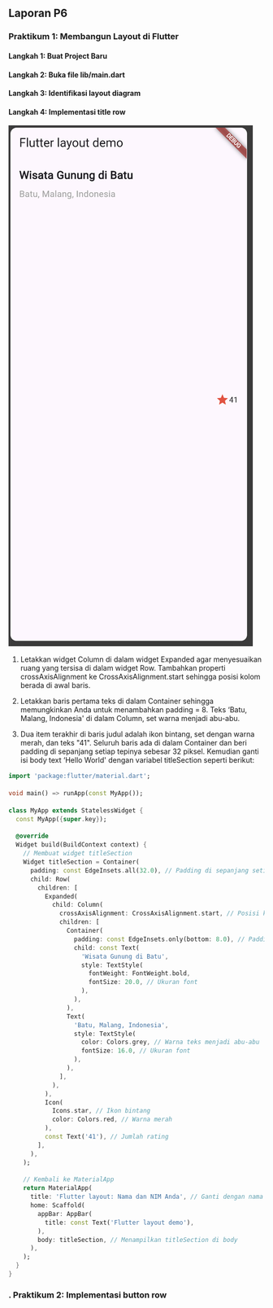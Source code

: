 ## Laporan P6

### Praktikum 1: Membangun Layout di Flutter

#### Langkah 1: Buat Project Baru

#### Langkah 2: Buka file lib/main.dart

#### Langkah 3: Identifikasi layout diagram

#### Langkah 4: Implementasi title row

<img src="/img/1.png">

1. Letakkan widget Column di dalam widget Expanded agar menyesuaikan ruang yang tersisa di dalam widget Row. Tambahkan properti crossAxisAlignment ke CrossAxisAlignment.start sehingga posisi kolom berada di awal baris.

2. Letakkan baris pertama teks di dalam Container sehingga memungkinkan Anda untuk menambahkan padding = 8. Teks ‘Batu, Malang, Indonesia' di dalam Column, set warna menjadi abu-abu.

3. Dua item terakhir di baris judul adalah ikon bintang, set dengan warna merah, dan teks "41". Seluruh baris ada di dalam Container dan beri padding di sepanjang setiap tepinya sebesar 32 piksel. Kemudian ganti isi body text ‘Hello World' dengan variabel titleSection seperti berikut:

```dart
import 'package:flutter/material.dart';

void main() => runApp(const MyApp());

class MyApp extends StatelessWidget {
  const MyApp({super.key});

  @override
  Widget build(BuildContext context) {
    // Membuat widget titleSection
    Widget titleSection = Container(
      padding: const EdgeInsets.all(32.0), // Padding di sepanjang setiap tepi
      child: Row(
        children: [
          Expanded(
            child: Column(
              crossAxisAlignment: CrossAxisAlignment.start, // Posisi kolom di awal baris
              children: [
                Container(
                  padding: const EdgeInsets.only(bottom: 8.0), // Padding bawah
                  child: const Text(
                    'Wisata Gunung di Batu',
                    style: TextStyle(
                      fontWeight: FontWeight.bold,
                      fontSize: 20.0, // Ukuran font
                    ),
                  ),
                ),
                Text(
                  'Batu, Malang, Indonesia',
                  style: TextStyle(
                    color: Colors.grey, // Warna teks menjadi abu-abu
                    fontSize: 16.0, // Ukuran font
                  ),
                ),
              ],
            ),
          ),
          Icon(
            Icons.star, // Ikon bintang
            color: Colors.red, // Warna merah
          ),
          const Text('41'), // Jumlah rating
        ],
      ),
    );

    // Kembali ke MaterialApp
    return MaterialApp(
      title: 'Flutter layout: Nama dan NIM Anda', // Ganti dengan nama dan NIM kamu
      home: Scaffold(
        appBar: AppBar(
          title: const Text('Flutter layout demo'),
        ),
        body: titleSection, // Menampilkan titleSection di body
      ),
    );
  }
}

```

### . Praktikum 2: Implementasi button row

